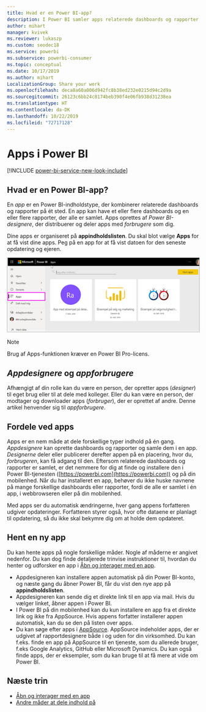 ```yaml
---
title: Hvad er en Power BI-app?
description: I Power BI samler apps relaterede dashboards og rapporter på ét sted.
author: mihart
manager: kvivek
ms.reviewer: lukaszp
ms.custom: seodec18
ms.service: powerbi
ms.subservice: powerbi-consumer
ms.topic: conceptual
ms.date: 10/17/2019
ms.author: mihart
LocalizationGroup: Share your work
ms.openlocfilehash: deca8a60a006d942fc8b38ed232e0215d94c2d9a
ms.sourcegitcommit: 26123c6bb24c8174beb390f4e06fb938d31238ea
ms.translationtype: HT
ms.contentlocale: da-DK
ms.lasthandoff: 10/22/2019
ms.locfileid: "72717128"
---
```

# <a name="apps-in-power-bi"></a>Apps i Power BI

[!INCLUDE [power-bi-service-new-look-include](../includes/power-bi-service-new-look-include.md)]

## <a name="what-is-a-power-bi-app"></a>Hvad er en Power BI-app?
En *app* er en Power BI-indholdstype, der kombinerer relaterede dashboards og rapporter på ét sted. En app kan have et eller flere dashboards og en eller flere rapporter, der alle er samlet. Apps oprettes af *Power BI-designere*, der distribuerer og deler apps med *forbrugere* som dig. 

Dine apps er organiseret på **appindholdslisten**. Du skal blot vælge **Apps** for at få vist dine apps. Peg på en app for at få vist datoen for den seneste opdatering og ejeren. 

![Apps i Power BI](./media/end-user-apps/power-bi-apps.png)

> [!NOTE]
> Brug af Apps-funktionen kræver en Power BI Pro-licens. <!-- add link to how to figure out your license -->

## <a name="app-designers-and-app-consumers"></a>***Appdesignere*** og ***appforbrugere***
Afhængigt af din rolle kan du være en person, der opretter apps (*designer*) til eget brug eller til at dele med kolleger. Eller du kan være en person, der modtager og downloader apps (*forbruger*), der er oprettet af andre. Denne artikel henvender sig til *appforbrugere*.

## <a name="advantages-of-apps"></a>Fordele ved apps
Apps er en nem måde at dele forskellige typer indhold på én gang. *Appdesignere* kan oprette dashboards og rapporter og samle dem i en app. *Designerne* deler eller publicerer derefter appen på en placering, hvor du, *forbrugeren*, kan få adgang til den. Eftersom relaterede dashboards og rapporter er samlet, er det nemmere for dig at finde og installere den i Power BI-tjenesten ([https://powerbi.com](https://powerbi.com)) og på din mobilenhed. Når du har installeret en app, behøver du ikke huske navnene på mange forskellige dashboards eller rapporter, fordi de alle er samlet i én app, i webbrowseren eller på din mobilenhed.

Med apps ser du automatisk ændringerne, hver gang appens forfatteren udgiver opdateringer. Forfatteren styrer også, hvor ofte dataene er planlagt til opdatering, så du ikke skal bekymre dig om at holde dem opdateret. 

<!-- add conceptual art -->
## <a name="get-a-new-app"></a>Hent en ny app
Du kan hente apps på nogle forskellige måder. Nogle af måderne er angivet nedenfor.  Du kan dog finde detaljerede trinvise instruktioner til, hvordan du henter og udforsker en app i [Åbn og interager med en app](end-user-app-view.md).

- Appdesigneren kan installere appen automatisk på din Power BI-konto, og næste gang du åbner Power BI, får du vist den nye app på **appindholdslisten**. 
- Appdesigneren kan sende dig et direkte link til en app via mail. Hvis du vælger linket, åbner appen i Power BI.
- I Power BI på din mobilenhed kan du kun installere en app fra et direkte link og ikke fra AppSource. Hvis appens forfatter installerer appen automatisk, kan du se den på listen over apps.
- Du kan søge efter apps i [AppSource](https://appsource.microsoft.com). AppSource indeholder apps, der er udgivet af rapportdesignere både i og uden for din virksomhed. Du kan f.eks. finde en app på AppSource til en tjeneste, som du allerede bruger, f.eks Google Analytics, GitHub eller Microsoft Dynamics. Du kan også finde apps, der er eksempler, som du kan bruge til at få mere at vide om Power BI.  


## <a name="next-step"></a>Næste trin
* [Åbn og interager med en app](end-user-app-view.md)
* [Andre måder at dele indhold på](end-user-shared-with-me.md)

